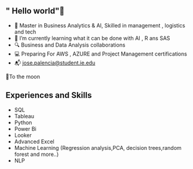 ## " Hello world"👋
- 🌟 Master in Business Analytics & AI, Skilled in management , logistics and tech
- 🌱 I’m currently learning what it can be done with AI , R ans SAS
- 🔍 Business and Data Analysis collaborations
- 💻 Preparing For AWS , AZURE and Project Management certifications
- 📬 jose.palencia@student.ie.edu
  
🚀To the moon

## Experiences and Skills
- SQL
- Tableau
- Python
- Power Bi
- Looker
- Advanced Excel
- Machine Learning (Regression analysis,PCA, decision trees,random forest and more..)
- NLP
  


